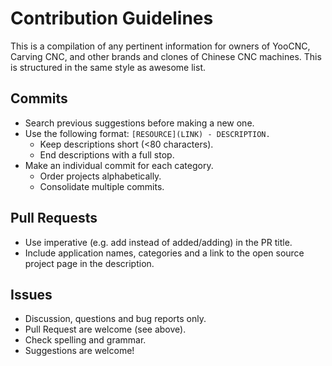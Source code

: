 # Contribution Guidelines

This is a compilation of any pertinent information for owners of YooCNC, Carving CNC, and other brands and clones of Chinese CNC machines. This is structured in the same style as awesome list.

## Commits
* Search previous suggestions before making a new one.
* Use the following format: `[RESOURCE](LINK) - DESCRIPTION.`
  * Keep descriptions short (<80 characters).
  * End descriptions with a full stop.
* Make an individual commit for each category.
  * Order projects alphabetically.
  * Consolidate multiple commits.

## Pull Requests
* Use imperative (e.g. add instead of added/adding) in the PR title.
* Include application names, categories and a link to the open source project page in the description.

## Issues
* Discussion, questions and bug reports only.
* Pull Request are welcome (see above).
* Check spelling and grammar.
* Suggestions are welcome!
